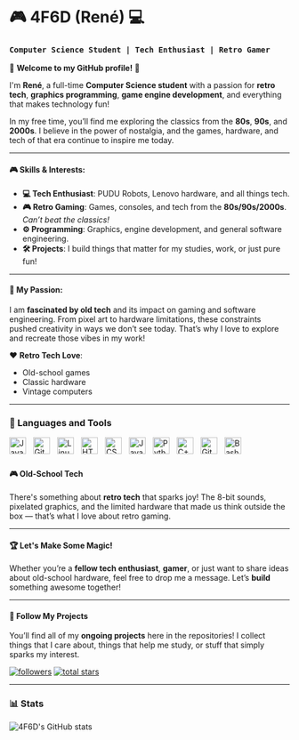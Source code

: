 # 🎮 4F6D (René) 💻

### **`Computer Science Student | Tech Enthusiast | Retro Gamer`**

👾 **Welcome to my GitHub profile!** 👾

I'm **René**, a full-time **Computer Science student** with a passion for **retro tech**, **graphics programming**, **game engine development**, and everything that makes technology fun! 

In my free time, you’ll find me exploring the classics from the **80s**, **90s**, and **2000s**. I believe in the power of nostalgia, and the games, hardware, and tech of that era continue to inspire me today.

---

#### 🎮 **Skills & Interests:**

- **💻 Tech Enthusiast**: PUDU Robots, Lenovo hardware, and all things tech.
- **🎮 Retro Gaming**: Games, consoles, and tech from the **80s/90s/2000s**. *Can’t beat the classics!*
- **⚙️ Programming**: Graphics, engine development, and general software engineering.
- **🛠️ Projects**: I build things that matter for my studies, work, or just pure fun!

---

#### 💬 **My Passion:**

I am **fascinated by old tech** and its impact on gaming and software engineering. From pixel art to hardware limitations, these constraints pushed creativity in ways we don’t see today. That’s why I love to explore and recreate those vibes in my work!

❤️ **Retro Tech Love**:
- Old-school games
- Classic hardware
- Vintage computers

---
### 🧰 Languages and Tools

<img align="left" alt="Java" width="30px" style="padding-right:10px;" src="https://cdn.jsdelivr.net/gh/devicons/devicon/icons/java/java-original.svg"/>
<img align="left" alt="Git" width="30px" style="padding-right:10px;" src="https://cdn.jsdelivr.net/gh/devicons/devicon/icons/git/git-original.svg" />
<img align="left" alt="Linux" width="30px" style="padding-right:10px;" src="https://cdn.jsdelivr.net/gh/devicons/devicon/icons/linux/linux-original.svg" />
<img align="left" alt="HTML" width="30px" style="padding-right:10px;" src="https://cdn.jsdelivr.net/gh/devicons/devicon/icons/html5/html5-plain.svg" />
<img align="left" alt="CSS" width="30px" style="padding-right:10px;" src="https://cdn.jsdelivr.net/gh/devicons/devicon/icons/css3/css3-plain.svg" />
<img align="left" alt="JavaScript" width="30px" style="padding-right:10px;" src="https://cdn.jsdelivr.net/gh/devicons/devicon/icons/javascript/javascript-plain.svg" />
<img align="left" alt="Python" width="30px" style="padding-right:10px;" src="https://cdn.jsdelivr.net/gh/devicons/devicon/icons/python/python-plain.svg" />
<img align="left" alt="C++" width="30px" style="padding-right:10px;" src="https://cdn.jsdelivr.net/gh/devicons/devicon/icons/cplusplus/cplusplus-line.svg" />
<img align="left" alt="GitHub" width="30px" style="padding-right:10px;" src="https://cdn.jsdelivr.net/gh/devicons/devicon/icons/github/github-original.svg" />
<img align="left" alt="Bash" width="30px" style="padding-right:10px;" src="https://cdn.jsdelivr.net/gh/devicons/devicon/icons/bash/bash-original.svg" />
<br />

#

#### 🎮 **Old-School Tech**

There's something about **retro tech** that sparks joy! The 8-bit sounds, pixelated graphics, and the limited hardware that made us think outside the box — that’s what I love about retro gaming.

---

#### 🏆 **Let's Make Some Magic!**

Whether you’re a **fellow tech enthusiast**, **gamer**, or just want to share ideas about old-school hardware, feel free to drop me a message. Let’s **build** something awesome together!

---

#### 📢 **Follow My Projects** 

You’ll find all of my **ongoing projects** here in the repositories! I collect things that I care about, things that help me study, or stuff that simply sparks my interest.


   <p align="left">
      <a href="https://github.com/4F6D?tab=followers">
         <img alt="followers" title="Follow me on Github" src="https://custom-icon-badges.demolab.com/github/followers/4F6D?color=236ad3&labelColor=1155ba&style=for-the-badge&logo=person-add&label=Follow&logoColor=white"/></a>
      <a href="https://github.com/4F6D?tab=repositories&sort=stargazers">
         <img alt="total stars" title="Total stars on GitHub" src="https://custom-icon-badges.demolab.com/github/stars/4F6D?color=55960c&style=for-the-badge&labelColor=488207&logo=star"/></a>
   </p>

---

### 📊 Stats

![4F6D's GitHub stats](https://github-readme-stats.vercel.app/api?username=4F6D&show_icons=true&theme=gruvbox)


<!--
**4F6D/4F6D** is a ✨ _special_ ✨ repository because its `README.md` (this file) appears on your GitHub profile.

Here are some ideas to get you started:

- 🔭 I’m currently working on ...
- 🌱 I’m currently learning ...
- 👯 I’m looking to collaborate on ...
- 🤔 I’m looking for help with ...
- 💬 Ask me about ...
- 📫 How to reach me: ...
- 😄 Pronouns: ...
- ⚡ Fun fact: ...
-->
